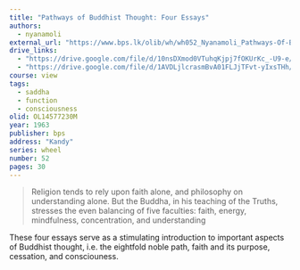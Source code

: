 ```yaml
---
title: "Pathways of Buddhist Thought: Four Essays"
authors:
  - nyanamoli
external_url: "https://www.bps.lk/olib/wh/wh052_Nyanamoli_Pathways-Of-Buddhist-Thought--Four-Essays.html"
drive_links:
  - "https://drive.google.com/file/d/10nsDXmod0VTuhqKjpj7fOKUrKc_-U9-e/view?usp=sharing"
  - "https://drive.google.com/file/d/1AVDLjlcrasmBvA01FLJjTFvt-yIxsTHh/view?usp=drive_link"
course: view
tags:
  - saddha
  - function
  - consciousness
olid: OL14577230M
year: 1963
publisher: bps
address: "Kandy"
series: wheel
number: 52
pages: 30
---
```


> Religion tends to rely upon faith alone, and philosophy on understanding alone.
> But the Buddha, in his teaching of the Truths, stresses the even balancing of five faculties: faith, energy, mindfulness, concentration, and understanding

These four essays serve as a stimulating introduction to important aspects of Buddhist thought, i.e. the eightfold noble path, faith and its purpose, cessation, and consciouness.
